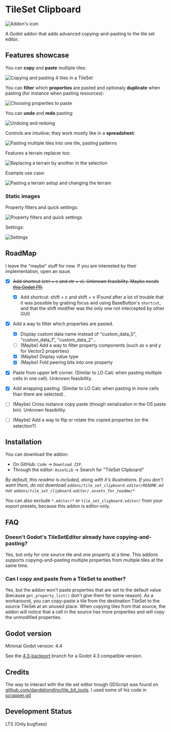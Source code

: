 # TileSet Clipboard

![Addon's icon](/icon.svg)

A Godot addon that adds advanced copying-and-pasting to the tile set editor.



## Features showcase

You can **copy** and **paste** multiple tiles:

![Copying and pasting 4 tiles in a TileSet](/addons/tile_set_clipboard.editor/.assets_for_readme/copy_paste_v2.gif)


You can **filter** which **properties** are pasted and optionaly **duplicate** when pasting (for instance when pasting resources):

![Choosing properties to paste](/addons/tile_set_clipboard.editor/.assets_for_readme/filter_properties_v3.gif)


You can **undo** and **redo** pasting:

![Undoing and redoing](/addons/tile_set_clipboard.editor/.assets_for_readme/undo_redo.gif)


Controls are intuitive; they work mostly like in a **spreadsheet**:

![Pasting multiple tiles into one tile, pasting patterns](/addons/tile_set_clipboard.editor/.assets_for_readme/spreadsheet_like.gif)


Features a terrain replacer too:

![Replacing a terrain by another in the selection](/addons/tile_set_clipboard.editor/.assets_for_readme/terrain_swapper.gif)


Example use case:

![Pasting a terrain setup and changing the terrain](/addons/tile_set_clipboard.editor/.assets_for_readme/example_use_v2.gif)



### Static images

Property filters and quick settings:

![Property filters and quick settings](/addons/tile_set_clipboard.editor/.assets_for_readme/property_filter_v2.png)


Settings:

![Settings](/addons/tile_set_clipboard.editor/.assets_for_readme/settings.png)



## RoadMap

I leave the "maybe" stuff for now. If you are interested by their implementation, open an issue.

- [x] ~~Add shortcut (ctrl + c and ctr + v). Unknown feasibility. Maybe needs [this Godot PR](https://github.com/godotengine/godot/pull/102807).~~
  - [x] Add shortcut: shift + c and shift + v
		(Found after a lot of trouble that it was possible by grabing focus and using BaseButton's `shortcut`, and that the shift modifier was the only one not intercepted by other GUI)
- [x] Add a way to filter which properties are pasted.
  - [x] Display custom data name instead of "custom_data_0", "custom_data_1", "custom_data_2"...
  - [ ] (Maybe) Add a way to filter property components (such as x and y for Vector2 properties)
  - [x] (Maybe) Display value type
  - [x] (Maybe) Fold peering bits into one property
- [x] Paste from upper left corner. (Similar to LO Calc when pasting multiple cells in one cell). Unknown feasibility.
- [x] Add wrapping pasting. (Similar to LO Calc when pasting in more cells than there are selected) .
- [ ] (Maybe) Cross instance copy paste (though serialization in the OS paste bin). Unknown feasibility.
- [ ] (Maybe) Add a way to flip or rotate the copied properties (or the selection?)



## Installation

You can download the addon:
- On GitHub: `Code` → `Download ZIP`.
- Through the editor: `AssetLib` → Search for "TileSet Clipboard"

*By default, this readme is included, along with it's illustrations. If you don't want them,
do not download `addons/tile_set_clipboard.editor/README.md` nor `addons/tile_set_clipboard.editor/.assets_for_readme/*`*

You can also exclude `*.editor/*` or `tile_set_clipboard.editor/` from your export presets,
because this addon is editor-only.



## FAQ

### Doesn't Godot's TileSetEditor already have copying-and-pasting?

Yes, but only for one source tile and one property at a time. This addons supports copying-and-pasting multiple properties from multiple tiles at the same time.

### Can I copy and paste from a TileSet to another?

Yes, but the addon won't paste properties that are set to the default value
(because `get_property_list()` don't give them for some reason). As a workaround,
you can copy-paste a tile from the destination TileSet to the source TileSet at an unused place.
When copying tiles from that source, the addon will notice that a cell in the source has more properties and will copy
the unmodified properties.


## Godot version

Minimal Godot version: 4.4

See the [4.3-backport](https://github.com/xorblo-doitus/TileSet-Clipboard/tree/4.3-backport) branch for a Godot 4.3 compatible version.



## Credits

The way to interact with the tile set editor trough GDScript was found on
[github.com/dandeliondino/tile_bit_tools](https://github.com/dandeliondino/tile_bit_tools/).
I used some of his code in [scrapper.gd](/addons/tile_set_clipboard.editor/scrapper.gd)



## Development Status

LTS (Only bugfixes)
